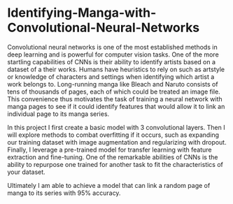 # Identifying-Manga-with-Convolutional-Neural-Networks
Convolutional neural networks is one of the most established methods in deep learning and is powerful for computer vision tasks. One of the more startling capabilities of CNNs is their ability to identify artists based on a dataset of a their works. Humans have heuristics to rely on such as artstyle or knowledge of characters and settings when identifying which artist a work belongs to. Long-running manga like Bleach and Naruto consists of tens of thousands of pages, each of which could be treated an image file. This convenience thus motivates the task of training a neural network with manga pages to see if it could identify features that would allow it to link an individual page to its manga series. 

In this project I first create a basic model with 3 convolutional layers. Then I will explore methods to combat overfitting if it occurs, such as expanding our training dataset with image augmentation and regularizing with dropout. Finally, I leverage a pre-trained model for transfer learning with feature extraction and fine-tuning. One of the remarkable abilities of CNNs is the ability to repurpose one trained for another task to fit the characteristics of your dataset. 

Ultimately I am able to achieve a model that can link a random page of manga to its series with 95% accuracy.
